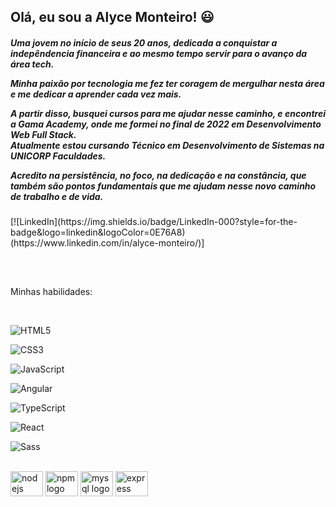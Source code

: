 ## Olá, eu sou a Alyce Monteiro! 😃 

<h5>Uma jovem no início de seus 20 anos, dedicada a conquistar a indepêndencia financeira e ao mesmo tempo servir para o avanço da área tech. 

Minha paixão por tecnologia me fez ter coragem de mergulhar nesta área e me dedicar a aprender cada vez mais. 
  
A partir disso, busquei cursos para me ajudar nesse caminho, e encontrei a Gama Academy, onde me formei no final de 2022 em Desenvolvimento Web Full Stack.  
Atualmente estou cursando Técnico em Desenvolvimento de Sistemas na UNICORP Faculdades.

Acredito na persistência, no foco, na dedicação e na constância, que também são pontos fundamentais que me ajudam nesse novo caminho de trabalho e de vida. </h5>

<div>
  [![LinkedIn](https://img.shields.io/badge/LinkedIn-000?style=for-the-badge&logo=linkedin&logoColor=0E76A8)(https://www.linkedin.com/in/alyce-monteiro/)]
  
##
<br>

Minhas habilidades:

<div style="display: inline_block"><br>

  ![HTML5](https://img.shields.io/badge/HTML5-000?style=for-the-badge&logo=html5)
		
  ![CSS3](https://img.shields.io/badge/CSS3-000?style=for-the-badge&logo=css3&logoColor=264CE4)
	
  ![JavaScript](https://img.shields.io/badge/JavaScript-000?style=for-the-badge&logo=javascript)

  ![Angular](https://img.shields.io/badge/Angular-000?style=for-the-badge&logo=angular&logoColor=C3002F)

  ![TypeScript](https://img.shields.io/badge/TypeScript-000?style=for-the-badge&logo=typescript)

  ![React](https://img.shields.io/badge/React-000?style=for-the-badge&logo=react)

  ![Sass](https://img.shields.io/badge/Sass-000?style=for-the-badge&logo=sass)
		
</div>  
<br>
<div>

  <img src="https://cdn.jsdelivr.net/gh/devicons/devicon/icons/nodejs/nodejs-original.svg" height="40" width="52" alt="nodejs logo"/>
          
  <img src="https://cdn.jsdelivr.net/gh/devicons/devicon/icons/npm/npm-original-wordmark.svg" height="40" width="52" alt="npm logo"/>
	
  <img src="https://cdn.jsdelivr.net/gh/devicons/devicon/icons/mysql/mysql-original.svg" height="40" width="52" alt="mysql logo"/>
	
  <img src="https://cdn.jsdelivr.net/gh/devicons/devicon/icons/express/express-original.svg" height="40" width="52" alt="express logo"/>
  
</div>	



